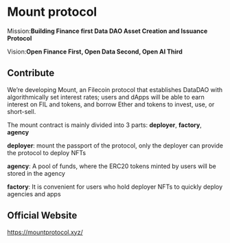 # Mount protocol

Mission:**Building Finance first Data DAO Asset Creation and Issuance Protocol**

Vision:**Open Finance First, Open Data Second, Open AI Third**

## Contribute

We’re developing Mount, an Filecoin protocol that establishes DataDAO with algorithmically set interest rates; users and dApps will be able to earn interest on FIL and tokens, and borrow Ether and tokens to invest, use, or short-sell.

The mount contract is mainly divided into 3 parts: **deployer**, **factory**, **agency**

**deployer**: mount the passport of the protocol, only the deployer can provide the protocol to deploy NFTs

**agency**: A pool of funds, where the ERC20 tokens minted by users will be stored in the agency

**factory**: It is convenient for users who hold deployer NFTs to quickly deploy agencies and apps

## Official Website

https://mountprotocol.xyz/
